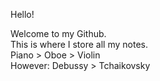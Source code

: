 Hello!  
  
Welcome to my Github.  
This is where I store all my notes.  
Piano > Oboe > Violin  
However: Debussy > Tchaikovsky  
